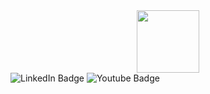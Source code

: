 <div id="header" align="center">
<img src="https://media.giphy.com/media/5jip1wBZiIFwY/giphy.gif" width="100"/>
</div>
<div id="badges">
<img src="https://img.shields.io/badge/LinkedIn-blue?style=for-the-badge&logo=linkedin&logoColor=white" alt="LinkedIn Badge"/>
<img src="https://img.shields.io/badge/YouTube-red?style=for-the-badge&logo=youtube&logoColor=white" alt="Youtube Badge"/>
</div>
